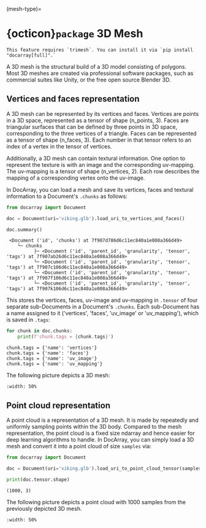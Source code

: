 (mesh-type)=
# {octicon}`package` 3D Mesh

````{tip}
This feature requires `trimesh`. You can install it via `pip install "docarray[full]".` 
````

A 3D mesh is the structural build of a 3D model consisting of polygons. Most 3D meshes are created via professional software packages, such as commercial suites like Unity, or the free open source Blender 3D.

## Vertices and faces representation 

A 3D mesh can be represented by its vertices and faces. Vertices are points in a 3D space, represented as a tensor of shape (n_points, 3). Faces are triangular surfaces that can be defined by three points in 3D space, corresponding to the three vertices of a triangle. Faces can be represented as a tensor of shape (n_faces, 3). Each number in that tensor refers to an index of a vertex in the tensor of vertices.

Additionally, a 3D mesh can contain textural information. One option to represent the texture is with an image and the corresponding uv-mapping. The uv-mapping is a tensor of shape (n_vertices, 2). Each row describes the mapping of a corresponding vertex onto the uv-image.

In DocArray, you can load a mesh and save its vertices, faces and textural information to a Document's `.chunks` as follows:

```python
from docarray import Document

doc = Document(uri='viking.glb').load_uri_to_vertices_and_faces()

doc.summary()
```

```text
 <Document ('id', 'chunks') at 7f907d786d6c11ec840a1e008a366d49>
    └─ chunks
          ├─ <Document ('id', 'parent_id', 'granularity', 'tensor', 'tags') at 7f907ab26d6c11ec840a1e008a366d49>
          └─ <Document ('id', 'parent_id', 'granularity', 'tensor', 'tags') at 7f907c106d6c11ec840a1e008a366d49>
          └─ <Document ('id', 'parent_id', 'granularity', 'tensor', 'tags') at 7f907f106d6c11ec840a1e008a366d49>
          └─ <Document ('id', 'parent_id', 'granularity', 'tensor', 'tags') at 7f907k106d6c11ec840a1e008a366d49>
```

This stores the vertices, faces, uv-image and uv-mapping in `.tensor` of four separate sub-Documents in a Document's `.chunks`. Each sub-Document has a name assigned to it ('vertices', 'faces', 'uv_image' or 'uv_mapping'), which is saved in `.tags`:

```python
for chunk in doc.chunks:
    print(f'chunk.tags = {chunk.tags}')
```

```text
chunk.tags = {'name': 'vertices'}
chunk.tags = {'name': 'faces'}
chunk.tags = {'name': 'uv_image'}
chunk.tags = {'name': 'uv_mapping'}
```

The following picture depicts a 3D mesh:

```{figure} 3dmesh-man.gif
:width: 50%
```

## Point cloud representation

A point cloud is a representation of a 3D mesh. It is made by repeatedly and uniformly sampling points within the 3D body. Compared to the mesh representation, the point cloud is a fixed size ndarray and hence easier for deep learning algorithms to handle. In DocArray, you can simply load a 3D mesh and convert it into a point cloud of size `samples` via:

```python
from docarray import Document

doc = Document(uri='viking.glb').load_uri_to_point_cloud_tensor(samples=1000)

print(doc.tensor.shape)
```

```text
(1000, 3)
```

The following picture depicts a point cloud with 1000 samples from the previously depicted 3D mesh.

```{figure} pointcloud-man.gif
:width: 50%
```
